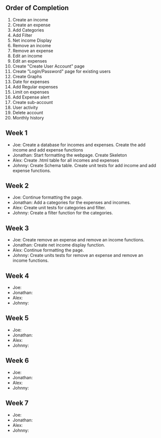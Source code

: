 Order of Completion
-----------------------

   1. Create an income
   2. Create an expense
   3. Add Categories
   4. Add Filter
   5. Net income Display
   6. Remove an income
   7. Remove an expense
   8. Edit an income
   9. Edit an expenses
   10. Create "Create User Account" page 
   11. Create "Login/Password" page for existing users
   12. Create Graphs
   13. Date for expenses
   14. Add Regular expenses
   15. Limit on expenses
   16. Add Expense alert
   17. Create sub-account
   18. User activity
   19. Delete account
   20. Monthly history

Week 1
-----------------------

 - Joe: Create a database for incomes and expenses. Create the add income and add expense functions
 - Jonathan: Start formatting the webpage. Create Skeleton
 - Alex: Create .html table for all incomes and expenses
 - Johnny: Create Schema table. Create unit tests for add income and add expense functions.

Week 2
-----------------------

 - Joe: Continue formatting the page.
 - Jonathan: Add a categories for the expenses and incomes.
 - Alex: Create unit tests for categories and filter.
 - Johnny: Create a filter function for the categories.

Week 3
-----------------------

 - Joe: Create remove an expense and remove an income functions.
 - Jonathan: Create net income display function.
 - Alex: Continue formatting the page.
 - Johnny: Create units tests for remove an expense and remove an income functions.

Week 4
-----------------------

 - Joe: 
 - Jonathan: 
 - Alex: 
 - Johnny: 

Week 5
-----------------------

 - Joe: 
 - Jonathan: 
 - Alex: 
 - Johnny: 

Week 6
-----------------------

 - Joe: 
 - Jonathan: 
 - Alex: 
 - Johnny: 

Week 7
-----------------------

 - Joe: 
 - Jonathan: 
 - Alex: 
 - Johnny: 



